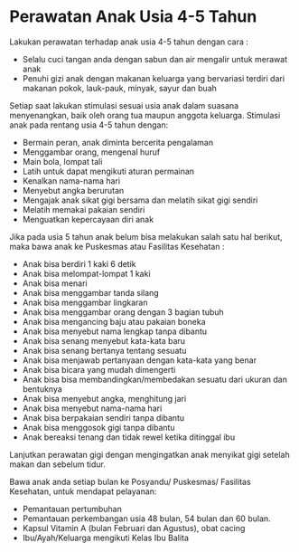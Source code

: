 # Perawatan Anak Usia 4-5 Tahun

Lakukan perawatan terhadap anak usia 4-5 tahun dengan cara : 
- Selalu cuci tangan anda dengan sabun dan air mengalir untuk merawat anak 
- Penuhi gizi anak dengan makanan keluarga yang bervariasi terdiri dari makanan pokok, lauk-pauk, minyak, sayur dan buah

Setiap saat lakukan stimulasi sesuai usia anak dalam suasana menyenangkan, baik oleh orang tua maupun anggota keluarga. Stimulasi anak pada rentang usia 4-5 tahun dengan:
- Bermain peran, anak diminta bercerita pengalaman
- Menggambar orang, mengenal huruf 
- Main bola, lompat tali
- Latih untuk dapat mengikuti aturan permainan
- Kenalkan nama-nama hari 
- Menyebut angka berurutan 
- Mengajak anak sikat gigi bersama dan melatih sikat gigi sendiri 
- Melatih memakai pakaian sendiri 
- Menguatkan kepercayaan diri anak

Jika pada usia 5 tahun anak belum bisa melakukan salah satu hal berikut, maka bawa anak ke Puskesmas atau Fasilitas Kesehatan : 

- Anak bisa berdiri 1 kaki 6 detik
- Anak bisa melompat-lompat 1 kaki
- Anak bisa menari
- Anak bisa menggambar tanda silang
- Anak bisa menggambar lingkaran
- Anak bisa menggambar orang dengan 3 bagian tubuh
- Anak bisa mengancing baju atau pakaian boneka
- Anak bisa menyebut nama lengkap tanpa dibantu
- Anak bisa senang menyebut kata-kata baru
- Anak bisa senang bertanya tentang sesuatu
- Anak bisa menjawab pertanyaan dengan kata-kata yang benar
- Anak bisa bicara yang mudah dimengerti
- Anak bisa bisa membandingkan/membedakan sesuatu dari ukuran dan bentuknya
- Anak bisa menyebut angka, menghitung jari
- Anak bisa menyebut nama-nama hari
- Anak bisa berpakaian sendiri tanpa dibantu
- Anak bisa menggosok gigi tanpa dibantu
- Anak bereaksi tenang dan tidak rewel ketika ditinggal ibu

Lanjutkan perawatan gigi dengan mengingatkan anak menyikat gigi setelah makan dan sebelum tidur.

Bawa anak anda setiap bulan ke Posyandu/ Puskesmas/ Fasilitas Kesehatan, untuk mendapat pelayanan:
- Pemantauan pertumbuhan
- Pemantauan perkembangan usia 48 bulan, 54 bulan dan 60 bulan. 
- Kapsul Vitamin A (bulan Februari dan Agustus), obat cacing 
- Ibu/Ayah/Keluarga mengikuti Kelas Ibu Balita
